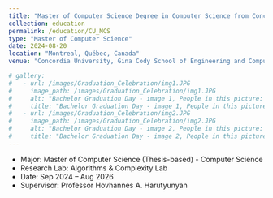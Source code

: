 ```yaml
---
title: "Master of Computer Science Degree in Computer Science from Concordia University"
collection: education
permalink: /education/CU_MCS
type: "Master of Computer Science"
date: 2024-08-20
location: "Montreal, Québec, Canada"
venue: "Concordia University, Gina Cody School of Engineering and Computer Science, Department of Computer Science and Software Engineering"

# gallery:
#   - url: /images/Graduation_Celebration/img1.JPG
#     image_path: /images/Graduation_Celebration/img1.JPG
#     alt: "Bachelor Graduation Day - image 1, People in this picture: Hossein Ahmadi, Mohammad Hosein(Cena) Ashoori, Me"
#     title: "Bachelor Graduation Day - image 1, People in this picture: Hossein Ahmadi, Mohammad Hosein(Cena) Ashoori, Me"
#   - url: /images/Graduation_Celebration/img2.JPG
#     image_path: /images/Graduation_Celebration/img2.JPG
#     alt: "Bachelor Graduation Day - image 2, People in this picture: Mohammad Hosein(Cena) Ashoori, Mohammad Mehdi Afkhami, Hossein Ahmadi, Me"
#     title: "Bachelor Graduation Day - image 2, People in this picture: Mohammad Hosein(Cena) Ashoori, Mohammad Mehdi Afkhami, Hossein Ahmadi, Me"
---
```

* Major: Master of Computer Science (Thesis-based) - Computer Science
* Research Lab: Algorithms & Complexity Lab
* Date: Sep 2024 – Aug 2026
* Supervisor: Professor Hovhannes A. Harutyunyan

<!-- * GPA of 5th, 6th, 7th, 8th semesters: 17.37/20 (3.71/4.00) -->
<!-- * CGPA: 16.26/20 with 140+2 credits passed -->
<!-- * Bachelor’s Thesis: Community detection in complex network based on an improved random algorithm using local and global network information
* Bachelor’s Thesis grade: 20/20 (4.0/4.0)
* in the 8th semester, ranked 6th among all computer engineering students of Vali-e-Asr university that started their studies in 2018.
* Participated in multiple programming contests at Vali-e-Asr university
{% include gallery caption="Bachelor Graduation Day pictures" %} -->



